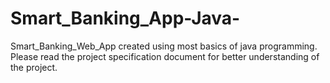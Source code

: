 # Smart_Banking_App-Java-
Smart_Banking_Web_App created using most basics of java programming.
Please read the project specification document for better understanding of the project.
